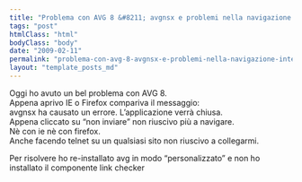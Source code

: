 ```yaml
---
title: "Problema con AVG 8 &#8211; avgnsx e problemi nella navigazione internet"
tags: "post"
htmlClass: "html"
bodyClass: "body"
date: "2009-02-11"
permalink: "problema-con-avg-8-avgnsx-e-problemi-nella-navigazione-internet/"
layout: "template_posts_md"
---
```

<p>Oggi ho avuto un bel problema con AVG 8.<br />
Appena aprivo IE o Firefox compariva il messaggio:<br />
avgnsx ha causato un errore. L&#8217;applicazione verrà chiusa.<br />
Appena cliccato su &#8220;non inviare&#8221; non riuscivo più a navigare.<br />
Nè con ie nè con firefox.<br />
Anche facendo telnet su un qualsiasi sito non riuscivo a collegarmi.</p>
<p>Per risolvere ho re-installato avg in modo &#8220;personalizzato&#8221; e non ho installato il componente link checker</p>

